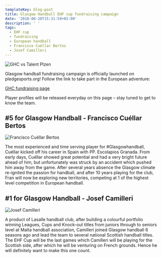 ```yaml
---
templateKey: blog-post
title: Glasgow Handball EHF cup fundraising campaign
date: '2018-08-20T15:31:59+02:00'
description: ' '
tags:
  - EHF cup
  - fundraising
  - European handball
  - Francisco Cuéllar Bertos
  - Josef Camilleri
---
```

![GHC vs Talent Plzen](/img/ghc_plzen_sized.png)

Glasgow handball fundraising campaign is officially launched on pledgesports.org! Follow the link to take part in the European adventure:

[GHC fundraising page](https://www.pledgesports.org/projects/glasgow-handball-club-european-campaign-201819-3/)

Player profiles will be released everyday on this page – stay tuned to get to know the team.

## \#5 for Glasgow Handball - Francisco Cuéllar Bertos

![Francisco Cuéllar Bertos](/img/fran_profile.jpg)

The most experienced and time serving player for #Glasgowhandball, Cuéllar kicked off his career in Spain with PP. Escolapios Granada. From early days, Cuéllar showed great potential and had a very bright future ahead of him, but unfortunately was struck by an accident which pushed him away from the game. After several years absence the Glasgow climate re-ignited the passion for handball, and after 10 years playing for the club, Fran will now be exploring new territories, competing at 1 of the highest level competition in European handball.

## \#1 for Glasgow Handball - Josef Camilleri

![Josef Camilleri](/img/jo_profile.png)

A product of Lasalle handball club, after building a colourful portfolio winning Leagues, Cups and Knock-out titles from juniors through to seniors level at Malta handball association, Camilleri joined Glasgow handball 6 seasons ago and lead the team to several national Scottish handball titles. The EHF Cup will be the last games which Camilleri will be playing for the Scottish side, after which he will be venturing on French grounds. Hence he will definitely want to make this one count.
